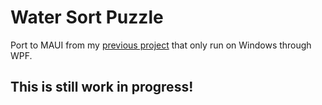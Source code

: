 # Water Sort Puzzle

Port to MAUI from my [previous project](https://github.com/radsvi/WaterSortGame) that only run on Windows through WPF.

## This is still work in progress!